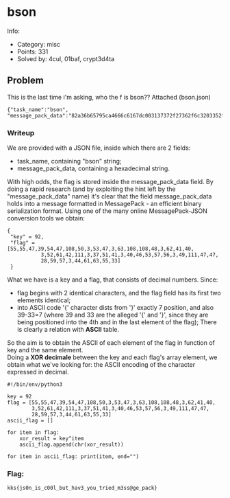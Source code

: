 # bson

Info:
- Category: misc
- Points: 331
- Solved by: 4cul, 01baf, crypt3d4ta

## Problem

This is the last time i'm asking, who the f is bson??
Attached (bson.json)

```
{"task_name":"bson",  "message_pack_data":"82a36b65795ca4666c6167dc003137372f27362f6c3203352f033f6c6c30033e292803343d2a6f0325332903282e35393803316f2f2f1c3b39032c3d3f3721"}
```

### Writeup

We are provided with a JSON file, inside which there are 2 fields:
- task_name, containing "bson" string;
- message_pack_data, containing a hexadecimal string.


With high odds, the flag is stored inside the message_pack_data field.
By doing a rapid research (and by exploiting the hint left by the "message_pack_data" name) it's clear that the field message_pack_data holds into a message formatted in MessagePack - an efficient binary serialization format. 
Using one of the many online MessagePack-JSON conversion tools we obtain:

```
{
 "key" = 92,
 "flag" = [55,55,47,39,54,47,108,50,3,53,47,3,63,108,108,48,3,62,41,40,
           3,52,61,42,111,3,37,51,41,3,40,46,53,57,56,3,49,111,47,47,
           28,59,57,3,44,61,63,55,33]
 }
 ```
        
What we have is a key and a flag, that consists of decimal numbers. Since:
- flag begins with 2 identical characters, and the flag field has its first two elements identical;
- into ASCII code '{' character dists from '}' exactly 7 position, and also 39-33=7 (where 39 and 33 are the alleged '{' and '}', since they are being positioned into the 4th and in the last element of the flag);
There is clearly a relation with **ASCII** table.


So the aim is to obtain the ASCII of each element of the flag in function of key and the same element. <br>
Doing a **XOR decimale** between the key and each flag's array element, we obtain what we've looking for: the ASCII encoding of the character expressed in decimal.

```
#!/bin/env/python3

key = 92
flag = [55,55,47,39,54,47,108,50,3,53,47,3,63,108,108,48,3,62,41,40,
        3,52,61,42,111,3,37,51,41,3,40,46,53,57,56,3,49,111,47,47,
        28,59,57,3,44,61,63,55,33]
ascii_flag = []

for item in flag:
    xor_result = key^item
    ascii_flag.append(chr(xor_result))

for item in ascii_flag: print(item, end="")
```
      
### Flag: 
```
kks{js0n_is_c00l_but_hav3_you_tried_m3ss@ge_pack}
```
